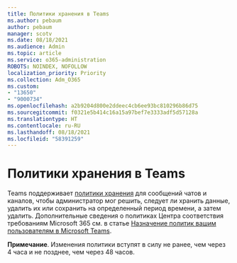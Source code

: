 ```yaml
---
title: Политики хранения в Teams
ms.author: pebaum
author: pebaum
manager: scotv
ms.date: 08/18/2021
ms.audience: Admin
ms.topic: article
ms.service: o365-administration
ROBOTS: NOINDEX, NOFOLLOW
localization_priority: Priority
ms.collection: Adm_O365
ms.custom:
- "13650"
- "9000734"
ms.openlocfilehash: a2b9204d800e2ddeec4cb6ee93bc810296b86d75
ms.sourcegitcommit: f0321e5b414c16a15a97bef7e3333adf5d57128a
ms.translationtype: HT
ms.contentlocale: ru-RU
ms.lasthandoff: 08/18/2021
ms.locfileid: "58391259"
---
```

# <a name="retention-policies-in-teams"></a>Политики хранения в Teams

Teams поддерживает [политики хранения](https://docs.microsoft.com/microsoftteams/retention-policies) для сообщений чатов и каналов, чтобы администратор мог решить, следует ли хранить данные, удалить их или сохранить на определенный период времени, а затем удалить. Дополнительные сведения о политиках Центра соответствия требованиям Microsoft 365 см. в статье [Назначение политик вашим пользователям в Microsoft Teams](https://docs.microsoft.com/microsoftteams/assign-policies).

**Примечание**. Изменения политики вступят в силу не ранее, чем через 4 часа и не позднее, чем через 48 часов.